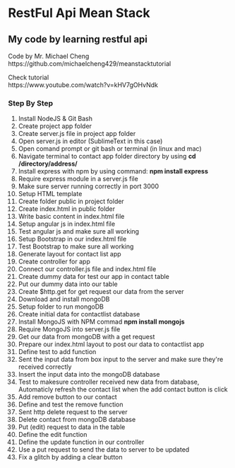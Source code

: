 # RestFul Api Mean Stack

<h2>My code by learning restful api</h2>

<p>
Code by Mr. Michael Cheng
<br>
https://github.com/michaelcheng429/meanstacktutorial
</p>

<p>
Check tutorial
<br>
https://www.youtube.com/watch?v=kHV7gOHvNdk
</p>

<h3>Step By Step</h3>

<ol type="1">
  <li>Install NodeJS & Git Bash</li>
  <li>Create project app folder</li>
  <li>Create server.js file in project app folder</li>
  <li>Open server.js in editor (SublimeText in this case)</li>
  <li>Open comand prompt or git bash or terminal (in linux and mac)</li>
  <li>Navigate terminal to contact app folder directory by using <strong>cd /directory/address/</strong></li>
  <li>Install express with npm by using command: <strong>npm install express</strong></li>
  <li>Require express module in a server.js file</li>
  <li>Make sure server running correctly in port 3000</li>
  <li>Setup HTML template</li>
  <li>Create folder public in project folder</li>
  <li>Create index.html in public folder</li>
  <li>Write basic content in index.html file</li>
  <li>Setup angular js in index.html file</li>
  <li>Test angular js and make sure all working</li>
  <li>Setup Bootstrap in our index.html file</li>
  <li>Test Bootstrap to make sure all working</li>
  <li>Generate layout for contact list app</li>
  <li>Create controller for app</li>
  <li>Connect our controller.js file and index.html file </li>
  <li>Create dummy data for test our app in contact table</li>
  <li>Put our dummy data into our table</li>
  <li>Create $http.get for get request our data from the server</li>
  <li>Download and install mongoDB</li>
  <li>Setup folder to run mongoDB</li>
  <li>Create initial data for contactlist database</li>
  <li>Install MongoJS with NPM commad <strong>npm install mongojs</strong></li>
  <li>Require MongoJS into server.js file</li>
  <li>Get our data from mongoDB with a get request</li>
  <li>Prepare our index.html layout to post our data to contactlist app</li>
  <li>Define test to add function</li>
  <li>Sent the input data from box input to the server and make sure they're received correctly</li>
  <li>Insert the input data into the mongoDB database</li>
  <li>Test to makesure controller received new data from database, Automaticly refresh the contact list when the add contact button is click</li>
  <li>Add remove button to our contact</li>
  <li>Define and test the remove function</li>
  <li>Sent http delete request to the server</li>
  <li>Delete contact from mongoDB database</li>
  <li>Put (edit) request to data in the table</li>
  <li>Define the edit function</li>
  <li>Define the update function in our controller</li>
  <li>Use a put request to send the data to server to be updated</li>
  <li>Fix a glitch by adding a clear button</li>
</ol>
